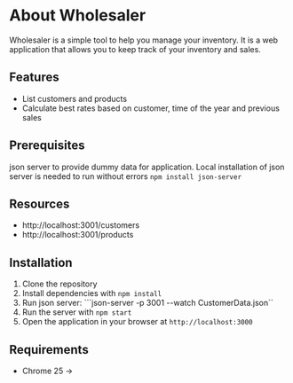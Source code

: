 # About Wholesaler
Wholesaler is a simple tool to help you manage your inventory. It is a web application that allows you to keep track of your inventory and sales.

## Features
* List customers and products
* Calculate best rates based on customer, time of the year and previous sales

## Prerequisites
json server to provide dummy data for application. Local installation of json server is needed to run without errors
```npm install json-server```

## Resources
* http://localhost:3001/customers
* http://localhost:3001/products

## Installation
1. Clone the repository
2. Install dependencies with `npm install`
3. Run json server: ```json-server -p 3001 --watch CustomerData.json``
3. Run the server with `npm start`
4. Open the application in your browser at `http://localhost:3000`

## Requirements
* Chrome 25 ->